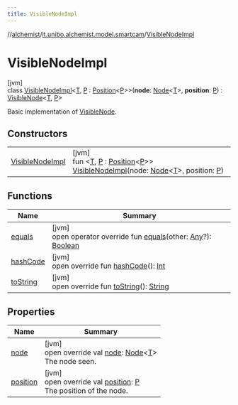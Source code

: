 ```yaml
---
title: VisibleNodeImpl
---
```

//[alchemist](../../../index.html)/[it.unibo.alchemist.model.smartcam](../index.html)/[VisibleNodeImpl](index.html)



# VisibleNodeImpl



[jvm]\
class [VisibleNodeImpl](index.html)<[T](index.html), [P](index.html) : [Position](../../it.unibo.alchemist.model.interfaces/-position/index.html)<[P](index.html)>>(**node**: [Node](../../it.unibo.alchemist.model.interfaces/-node/index.html)<[T](index.html)>, **position**: [P](index.html)) : [VisibleNode](../../it.unibo.alchemist.model.interfaces/-visible-node/index.html)<[T](index.html), [P](index.html)> 

Basic implementation of [VisibleNode](../../it.unibo.alchemist.model.interfaces/-visible-node/index.html).



## Constructors


| | |
|---|---|
| [VisibleNodeImpl](-visible-node-impl.html) | [jvm]<br>fun <[T](index.html), [P](index.html) : [Position](../../it.unibo.alchemist.model.interfaces/-position/index.html)<[P](index.html)>> [VisibleNodeImpl](-visible-node-impl.html)(node: [Node](../../it.unibo.alchemist.model.interfaces/-node/index.html)<[T](index.html)>, position: [P](index.html)) |


## Functions


| Name | Summary |
|---|---|
| [equals](equals.html) | [jvm]<br>open operator override fun [equals](equals.html)(other: [Any](https://kotlinlang.org/api/latest/jvm/stdlib/kotlin/-any/index.html)?): [Boolean](https://kotlinlang.org/api/latest/jvm/stdlib/kotlin/-boolean/index.html) |
| [hashCode](hash-code.html) | [jvm]<br>open override fun [hashCode](hash-code.html)(): [Int](https://kotlinlang.org/api/latest/jvm/stdlib/kotlin/-int/index.html) |
| [toString](to-string.html) | [jvm]<br>open override fun [toString](to-string.html)(): [String](https://kotlinlang.org/api/latest/jvm/stdlib/kotlin/-string/index.html) |


## Properties


| Name | Summary |
|---|---|
| [node](node.html) | [jvm]<br>open override val [node](node.html): [Node](../../it.unibo.alchemist.model.interfaces/-node/index.html)<[T](index.html)><br>The node seen. |
| [position](position.html) | [jvm]<br>open override val [position](position.html): [P](index.html)<br>The position of the node. |

